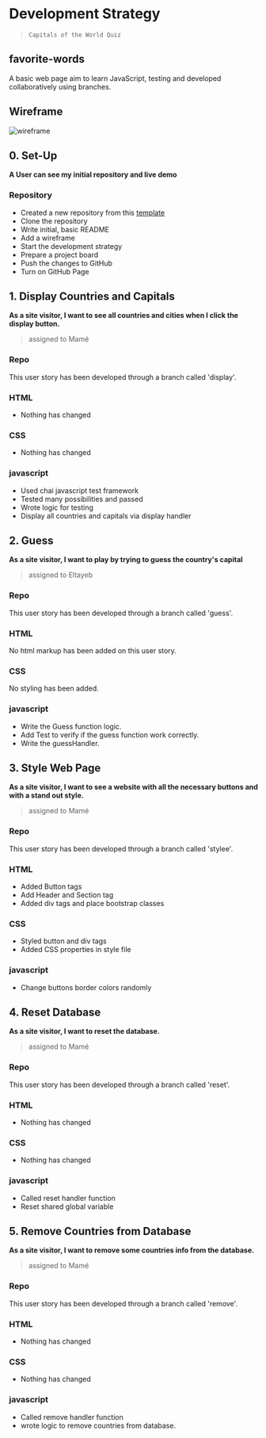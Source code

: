 # Development Strategy

> `Capitals of the World Quiz`

## favorite-words

A basic web page aim to learn JavaScript, testing and developed collaboratively using branches.

## Wireframe

![wireframe](./img/guessGame.png)

## 0. Set-Up

__A User can see my initial repository and live demo__  

### Repository

- Created a new repository from this [template](https://github.com/HackYourFutureBelgium/testing-module-project-boilerplate)
- Clone the repository
- Write initial, basic README
- Add a wireframe
- Start the development strategy
- Prepare a project board
- Push the changes to GitHub
- Turn on GitHub Page  

## 1. Display Countries and Capitals

**As a site visitor, I want to see all countries and cities when I click the display button.**

> assigned to Mamé

### Repo

This user story has been developed through a branch called 'display'.

### HTML

- Nothing has changed

### CSS

- Nothing has changed

### javascript

- Used chai javascript test framework
- Tested many possibilities and passed
- Wrote logic for testing
- Display all countries and capitals via display handler

## 2. Guess

**As a site visitor, I want to play by trying to guess the country's capital**

> assigned to Eltayeb

### Repo

This user story has been developed through a branch called 'guess'.

### HTML

No html markup has been added on this user story.

### CSS

No styling has been added.

### javascript

- Write the Guess function logic.
- Add Test to verify if the guess function work correctly.
- Write the guessHandler.

## 3. Style Web Page

**As a site visitor, I want to see a website with all the necessary buttons and with a stand out style.**

> assigned to Mamé

### Repo

This user story has been developed through a branch called 'stylee'.

### HTML

- Added Button tags
- Add Header and Section tag
- Added div tags and place bootstrap classes

### CSS

- Styled button and div tags  
- Added CSS properties in style file  

### javascript

- Change buttons border colors randomly

## 4. Reset Database

**As a site visitor, I want to reset the database.**

> assigned to Mamé

### Repo

This user story has been developed through a branch called 'reset'.

### HTML

- Nothing has changed

### CSS

- Nothing has changed  

### javascript

- Called reset handler function
- Reset shared global variable

## 5. Remove Countries from Database

**As a site visitor, I want to remove some countries info from the database.**

> assigned to Mamé

### Repo

This user story has been developed through a branch called 'remove'.

### HTML

- Nothing has changed

### CSS

- Nothing has changed  

### javascript

- Called remove handler function
- wrote logic to remove countries from database.
